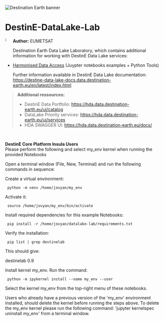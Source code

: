 <img src="./img/DestinE-banner.jpg"
     alt="Destination Earth banner"
/>

# DestinE-DataLake-Lab

<img style="float:left; width:5%" src="./img/EUMETSAT-icon.png"/> **Author:** EUMETSAT

Destination Earth Data Lake Laboratory, which contains additional information for working with DestinE Data Lake services:
- [Harmonised Data Access](https://github.com/destination-earth/DestinE-DataLake-Lab/tree/main/HDA) (Juypter notebooks examples + Python Tools)


Further information available in DestinE Data Lake documentation: https://destine-data-lake-docs.data.destination-earth.eu/en/latest/index.html


>**Additional ressources:**
>- DestinE Data Portfolio: https://hda.data.destination-earth.eu/ui/catalog
>- DataLake Priority services: https://hda.data.destination-earth.eu/ui/services 
>- HDA SWAGGER UI: https://hda.data.destination-earth.eu/docs/
>

<br>

**DestinE Core Platform Insula Users**
<br>
Please perform the following and select my_env kernel when running the provided Notebooks<br>

Open a terminal window (File, New, Terminal) and run the following commands in sequence:

Create a virtual environment: 
     
     python -m venv /home/jovyan/my_env

Activate it: 
     
     source /home/jovyan/my_env/bin/activate

Install required dependencies for this example Notebooks:

     pip install -r /home/jovyan/datalake-lab/requirements.txt

Verify the installation:
     
     pip list | grep destinelab

This should give:

destinelab         0.9

Install kernel my_env. Run the command:

     python -m ipykernel install --name my_env --user

Select the kernel my_env from the top-right menu of these notebooks.

Users who already have a previous version of the 'my_env' environment installed, should delete the kernel before running the steps above. To delete the my_env kernel please run the following command: 'jupyter kernelspec uninstall my_env' from a terminal window.
